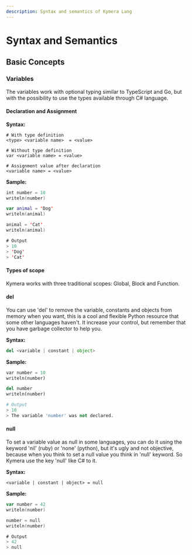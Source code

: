 ```yaml
---
description: Syntax and semantics of Kymera Lang
---
```


# Syntax and Semantics

## Basic Concepts

### Variables

The variables work with optional typing similar to TypeScript and Go, but with the possibility to use the types available through C# language.

#### Declaration and Assignment

&#x20;**Syntax:**

```
# With type definition
<type> <variable name>  = <value>

# Without type definition
var <variable name> = <value>

# Assignment value after declaration
<variable name> = <value>
```

**Sample:**

```kotlin
int number = 10
writeln(number)

var animal = 'Dog'
writeln(animal)

animal = 'Cat'
writeln(animal)

# Output
> 10
> 'Dog'
> 'Cat'
```

#### &#x20;Types of scope

Kymera works with three traditional scopes: Global, Block and Function.

#### del

You can use 'del' to remove the variable, constants and objects from memory when you want, this is a cool and flexible Python resource that some other languages haven't. It increase your control, but remember that you have garbage collector to help you.

&#x20;**Syntax:**

```python
del <variable | constant | object>
```

&#x20;**Sample:**

```python
var number = 10
writeln(number)

del number
writeln(number)

# Output
> 10
> The variable 'number' was not declared.
```

#### null

&#x20;To set a variable value as null in some languages, you can do it using the keyword 'nil' (ruby) or 'none' (python), but it's ugly and not objective, because when you think to set a null value you think in 'null' keyword. So Kymera use the key 'null' like C# to it.

&#x20;**Syntax:**

```
<variable | constant | object> = null
```

&#x20;**Sample:**

```go
var number = 42
writeln(number)

number = null
writeln(number)

# Output
> 42
> null
```

